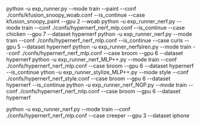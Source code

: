 python -u exp_runner.py --mode train --paint --conf ./confs/kfusion_snoopy_woab.conf   --is_continue --case kfusion_snoopy_paint  --gpu 2 --woab
python -u exp_runner_nerf.py --mode train  --conf ./confs/hypernerf_nerf_mlp.conf   --is_continue --case chicken  --gpu 7 --dataset hypernerf
python -u exp_runner_nerf.py --mode train  --conf ./confs/hypernerf_nerf_mlp.conf   --is_continue --case curls  --gpu 5 --dataset hypernerf
python -u exp_runner_nerfsiren.py --mode train  --conf ./confs/hypernerf_nerf_mlp.conf  --case broom  --gpu 6 --dataset hypernerf
python -u exp_runner_nerf_MLP++.py --mode train  --conf ./confs/hypernerf_nerf_mlp.conf  --case broom  --gpu 6 --dataset hypernerf --is_continue
ython -u exp_runner_stylize_MLP++.py --mode style  --conf ./confs/hypernerf_nerf_style.conf  --case broom  --gpu 6 --dataset hypernerf --is_continue
python -u exp_runner_nerf_NGP.py --mode train  --conf ./confs/hypernerf_nerf_mlp.conf  --case broom  --gpu 6 --dataset hypernerf

python -u exp_runner_nerf.py --mode train  --conf ./confs/hypernerf_nerf_mlp.conf --case creeper  --gpu 3 --dataset iphone